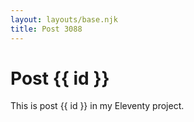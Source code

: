 ```yaml
---
layout: layouts/base.njk
title: Post 3088
---
```


# Post {{ id }}

This is post {{ id }} in my Eleventy project.
